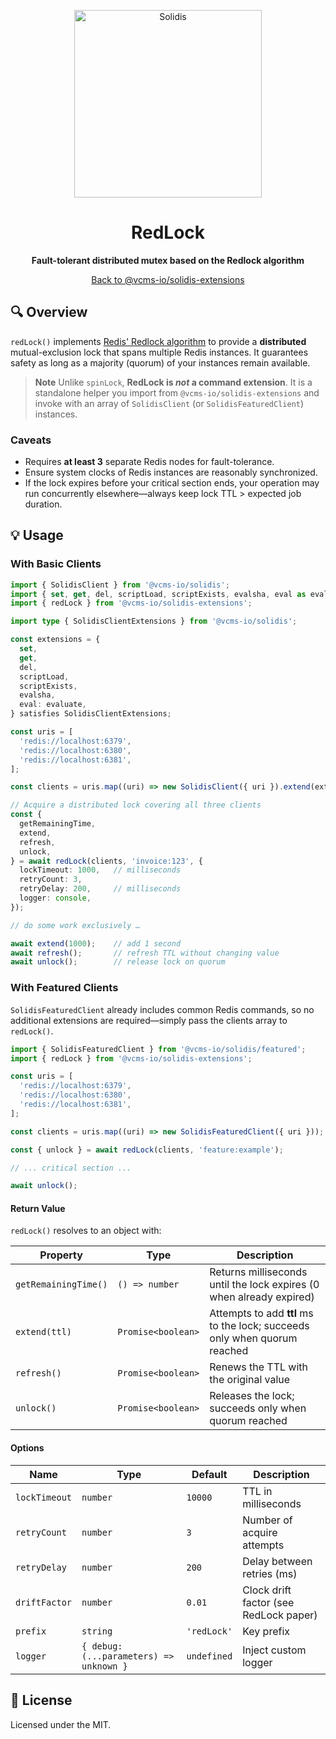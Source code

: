 <p align="center" width="100%">
  <img src="https://resources.vcms.io/assets/solidis.png" alt="Solidis" width="300"/>
</p>

<h1 align="center">RedLock</h1>

<p align="center">
  <b>Fault-tolerant distributed mutex based on the Redlock algorithm</b>
</p>

<p align="center">
  <a href="../../../README.md">Back to @vcms-io/solidis-extensions</a>
</p>

## 🔍 Overview

`redLock()` implements [Redis' Redlock algorithm](https://redis.io/docs/latest/develop/use/patterns/distributed-locks/#the-redlock-algorithm)
to provide a **distributed** mutual-exclusion lock that spans multiple Redis instances.
It guarantees safety as long as a majority (quorum) of your instances remain available.

> **Note**
> Unlike `spinLock`, **RedLock is <em>not</em> a command extension**.
> It is a standalone helper you import from `@vcms-io/solidis-extensions` and invoke with an array of `SolidisClient` (or `SolidisFeaturedClient`) instances.

### Caveats

* Requires **at least 3** separate Redis nodes for fault-tolerance.
* Ensure system clocks of Redis instances are reasonably synchronized.
* If the lock expires before your critical section ends, your operation may run concurrently elsewhere—always keep lock TTL > expected job duration.

## 💡 Usage

### With Basic Clients

```typescript
import { SolidisClient } from '@vcms-io/solidis';
import { set, get, del, scriptLoad, scriptExists, evalsha, eval as evaluate } from '@vcms-io/solidis/command';
import { redLock } from '@vcms-io/solidis-extensions';

import type { SolidisClientExtensions } from '@vcms-io/solidis';

const extensions = {
  set,
  get,
  del,
  scriptLoad,
  scriptExists,
  evalsha,
  eval: evaluate,
} satisfies SolidisClientExtensions;

const uris = [
  'redis://localhost:6379',
  'redis://localhost:6380',
  'redis://localhost:6381',
];

const clients = uris.map((uri) => new SolidisClient({ uri }).extend(extensions));

// Acquire a distributed lock covering all three clients
const {
  getRemainingTime,
  extend,
  refresh,
  unlock,
} = await redLock(clients, 'invoice:123', {
  lockTimeout: 1000,   // milliseconds
  retryCount: 3,
  retryDelay: 200,     // milliseconds
  logger: console,
});

// do some work exclusively …

await extend(1000);    // add 1 second
await refresh();       // refresh TTL without changing value
await unlock();        // release lock on quorum
```

### With Featured Clients

`SolidisFeaturedClient` already includes common Redis commands, so no additional extensions are required—simply pass the clients array to `redLock()`.

```typescript
import { SolidisFeaturedClient } from '@vcms-io/solidis/featured';
import { redLock } from '@vcms-io/solidis-extensions';

const uris = [
  'redis://localhost:6379',
  'redis://localhost:6380',
  'redis://localhost:6381',
];

const clients = uris.map((uri) => new SolidisFeaturedClient({ uri }));

const { unlock } = await redLock(clients, 'feature:example');

// ... critical section ...

await unlock();
```

#### Return Value

`redLock()` resolves to an object with:

| Property             | Type               | Description                                                               |
| -------------------- | ------------------ | ------------------------------------------------------------------------- |
| `getRemainingTime()` | `() => number`     | Returns milliseconds until the lock expires (0 when already expired)      |
| `extend(ttl)`        | `Promise<boolean>` | Attempts to add **ttl** ms to the lock; succeeds only when quorum reached |
| `refresh()`          | `Promise<boolean>` | Renews the TTL with the original value                                    |
| `unlock()`           | `Promise<boolean>` | Releases the lock; succeeds only when quorum reached                      |

#### Options

| Name          | Type                                    | Default     | Description                            |
| ------------- | --------------------------------------- | ----------- | -------------------------------------- |
| `lockTimeout` | `number`                                | `10000`     | TTL in milliseconds                    |
| `retryCount`  | `number`                                | `3`         | Number of acquire attempts             |
| `retryDelay`  | `number`                                | `200`       | Delay between retries (ms)             |
| `driftFactor` | `number`                                | `0.01`      | Clock drift factor (see RedLock paper) |
| `prefix`      | `string`                                | `'redLock'` | Key prefix                             |
| `logger`      | `{ debug: (...parameters) => unknown }` | `undefined` | Inject custom logger                   |

## 📄 License

Licensed under the MIT.
